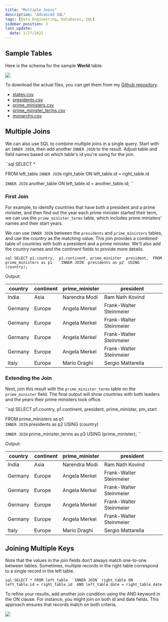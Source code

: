 ```yaml
---
title: "Multiple Joins"
description: "Advanced SQL"
tags: [Data Engineering, Databases, SQL]
sidebar_position: 3
last_update:
  date: 2/27/2022
---
```



## Sample Tables

Here is the schema for the sample **World** table:

<div class='img-center'>

![](/img/docs/sample-database-schemaaa.png)

</div>


To download the actual files, you can get them from my [Github repository](https://github.com/joseeden/joeden/tree/master/assets/datasets).

- [states.csv](@site/assets/datasets/datacamp-world-database/states.csv)
- [presidents.csv](@site/assets/datasets/datacamp-world-database/presidents.csv)
- [prime_ministers.csv](@site/assets/datasets/datacamp-world-database/prime_ministers.csv)
- [prime_minister_terms.csv](@site/assets/datasets/datacamp-world-database/prime_minister_terms.csv)
- [monarchs.csv](@site/assets/datasets/datacamp-world-database/monarchs.csv)





## Multiple Joins

We can also use SQL to combine multiple joins in a single query. Start with an `INNER JOIN`, then add another `INNER JOIN` to the result. Adjust table and field names based on which table's id you're using for the join.

``sql
SELECT *

FROM left_table 
`INNER JOIN` right_table
ON left_table.id = right_table.id 

`INNER JOIN` another_table 
ON left_table.id = another_table.id;
``


### First Join 

For example, to identify countries that have both a president and a prime minister, and then find out the year each prime minister started their term, we can use the `prime_minister_terms` table, which includes prime ministers' names and their start years.

We can use `INNER JOIN` between the `presidents` and `prime_ministers` tables, and use the country as the matching value. This join provides a combined table of countries with both a president and a prime minister. We'll also add the country names and the continent fields to provide more details.

``sql
SELECT p1.country, 
       p1.continent,
       prime_minister 
       president, 
FROM prime_ministers as p1  
`INNER JOIN` presidents as p2 
USING (country);
``


Output: 

| country  | continent    | prime_minister | president                |
|----------|--------------|----------------|--------------------------|
| India    | Asia         | Narendra Modi  | Ram Nath Kovind          |
| Germany  | Europe       | Angela Merkel  | Frank-Walter Steinmeier  |
| Germany  | Europe       | Angela Merkel  | Frank-Walter Steinmeier  |
| Germany  | Europe       | Angela Merkel  | Frank-Walter Steinmeier  |
| Germany  | Europe       | Angela Merkel  | Frank-Walter Steinmeier  |
| Italy    | Europe       | Mario Draghi   | Sergio Mattarella        |




### Extending the Join

Next, join this result with the `prime_minister_terms` table on the `prime_minister` field. The final output will show countries with both leaders and the years their prime ministers took office. 

``sql
SELECT p1.country, 
       p1.continent,
       president, 
       prime_minister,
       pm_start

FROM prime_ministers as p1  
`INNER JOIN` presidents as p2 
USING (country)

`INNER JOIN` prime_minister_terms as p3 
USING (prime_minister);
``

Output: 

| country  | continent    | prime_minister | president                |
|----------|--------------|----------------|--------------------------|
| India    | Asia         | Narendra Modi  | Ram Nath Kovind          |
| Germany  | Europe       | Angela Merkel  | Frank-Walter Steinmeier  |
| Germany  | Europe       | Angela Merkel  | Frank-Walter Steinmeier  |
| Germany  | Europe       | Angela Merkel  | Frank-Walter Steinmeier  |
| Germany  | Europe       | Angela Merkel  | Frank-Walter Steinmeier  |
| Italy    | Europe       | Mario Draghi   | Sergio Mattarella        |




## Joining Multiple Keys 

Note that the values in the join fields don’t always match one-to-one between tables. Sometimes, multiple records in the right table correspond to a single record in the left table.

``sql
SELECT *
FROM left_table 
`INNER JOIN` right_table
ON left_table.id = right_table.id 
    AND left_table.date = right_table.date
``

To refine your results, add another join condition using the AND keyword in the ON clause. For instance, you might join on both id and date fields. This approach ensures that records match on both criteria.

<div class='img-center'>

![](/img/docs/db-rs-joining-multiple-keysss.png)

</div>


